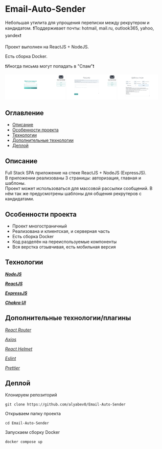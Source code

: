 # Email-Auto-Sender
Небольшая утилита для упрощения переписки между рекрутером и кандидатом.
❗Поддерживает почты: hotmail, mail.ru, outlook365, yahoo, yandex❗

Проект выполнен на ReactJS + NodeJS.
 
Есть сборка Docker.

❗Иногда письма могут попадать в "Спам"❗

<img src="https://github.com/alyabev0/Email-Auto-Sender/blob/main/images/first.jpg" width="33%"></img><img src="https://github.com/alyabev0/Email-Auto-Sender/blob/main/images/second.jpg" width="33%%"></img><img src="https://github.com/alyabev0/Email-Auto-Sender/blob/main/images/third.jpg" width="33%%"></img>

<!-- To update this table of contents, ensure you have run `npm install` then `npm run doctoc` -->
<!-- START doctoc generated TOC please keep comment here to allow auto update -->
<!-- DON'T EDIT THIS SECTION, INSTEAD RE-RUN doctoc TO UPDATE -->
## Оглавление

- [Описание](#описание)
- [Особенности проекта](#особенности-проекта)
- [Технологии](#технологии)
- [Дополнительные технологии](#доптехнологии)
- [Деплой](#деплой)

<!-- END doctoc generated TOC please keep comment here to allow auto update -->

## Описание
Full Stack SPA приложение на стеке ReactJS + NodeJS (ExpressJS). <br />
В приложении реализованы 3 страницы: авторизация, главная и шаблоны. <br />
Проект может использоваться для массовой рассылки сообщений. В нём так же предусмотрены шаблоны для общения рекрутеров с кандидатами.
<a id="особенности-проекта"></a>

## Особенности проекта
- Проект многостраничный
- Реализована и клиентская, и серверная часть
- Есть сборка Docker
- Код разделён на переиспользуемые компоненты
- Вся верстка отзывчивая, есть мобильная версия
<a id="особенности-проекта"></a>

## Технологии
***[NodeJS](https://nodejs.org/)***

***[ReactJS](https://reactjs.org/)***

***[ExpressJS](https://expressjs.com/)***

***[Chakra UI](https://chakra-ui.com/)***
<a id="технологии"></a>

## Дополнительные технологии/плагины
*[React Router](https://reactrouter.com/)*

*[Axios](https://axios-http.com/docs/intro)*

*[React Helmet](https://www.npmjs.com/package/react-helmet)*

*[Eslint](https://eslint.org/)*

*[Prettier](https://prettier.io/)*
<a id="доптехнологии"></a>

## Деплой

Клонируем репозиторий
```
git clone https://github.com/alyabev0/Email-Auto-Sender
```
Открываем папку проекта
```
cd Email-Auto-Sender
```
Запускаем сборку Docker
```
docker compose up
```
<a id="деплой"></a>
